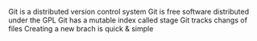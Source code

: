 Git is a distributed version control system
Git is free software distributed under the GPL
Git has a mutable index called stage
Git tracks changs of files
Creating a new brach is quick & simple
